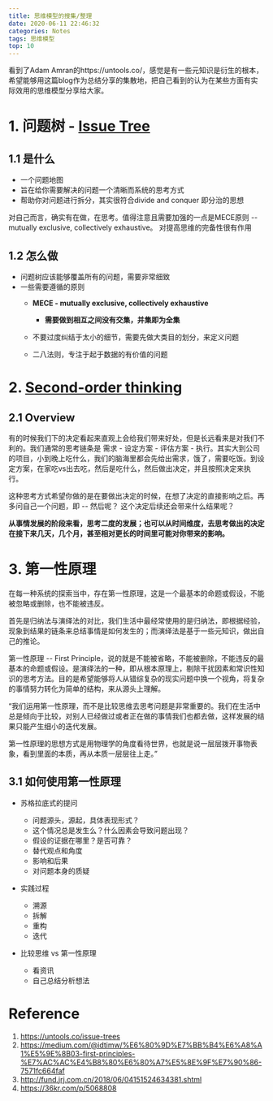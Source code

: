 ```yaml
---
title: 思维模型的搜集/整理
date: 2020-06-11 22:46:32
categories: Notes
tags: 思维模型
top: 10
---
```

看到了Adam Amran的https://untools.co/，感觉是有一些元知识是衍生的根本，希望能够用这篇blog作为总结分享的集散地，把自己看到的认为在某些方面有实际效用的思维模型分享给大家。

# 1. 问题树 - [Issue Tree](https://untools.co/issue-trees)

## 1.1 是什么
+ 一个问题地图
+ 旨在给你需要解决的问题一个清晰而系统的思考方式
+ 帮助你对问题进行拆分，其实很符合divide and conquer 即分治的思想

对自己而言，确实有在做，在思考。值得注意且需要加强的一点是MECE原则 -- mutually exclusive, collectively exhaustive。 对提高思维的完备性很有作用

## 1.2 怎么做

+ 问题树应该能够覆盖所有的问题，需要非常细致
+ 一些需要遵循的原则
    + **MECE - mutually exclusive, collectively exhaustive** 
        + **需要做到相互之间没有交集，并集即为全集**

    + 不要过度纠结于太小的细节，需要先做大类目的划分，来定义问题
    + 二八法则，专注于起于数据的有价值的问题

# 2. [Second-order thinking](https://untools.co/second-order-thinking) 

## 2.1 Overview

有的时候我们下的决定看起来直观上会给我们带来好处，但是长远看来是对我们不利的。我们通常的思考链条是 需求 - 设定方案 - 评估方案 - 执行。其实大到公司的项目，小到晚上吃什么，我们的脑海里都会先给出需求，饿了，需要吃饭。到设定方案，在家吃vs出去吃，然后是吃什么，然后做出决定，并且按照决定来执行。

这种思考方式希望你做的是在要做出决定的时候，在想了决定的直接影响之后。再多问自己一个问题，即 -- 然后呢？ 这个决定后续还会带来什么结果呢？ 

**从事情发展的阶段来看，思考二度的发展；也可以从时间维度，去思考做出的决定在接下来几天，几个月，甚至相对更长的时间里可能对你带来的影响。**

# 3. 第一性原理

在每一种系统的探索当中，存在第一性原理，这是一个最基本的命题或假设，不能被忽略或删除，也不能被违反。

首先是归纳法与演绎法的对比，我们生活中最经常使用的是归纳法，即根据经验，现象到结果的链条来总结事情是如何发生的；而演绎法是基于一些元知识，做出自己的推论。

第一性原理 -- First Principle，说的就是不能被省略，不能被删除，不能违反的最基本的命题或假设。是演绎法的一种，即从根本原理上，剔除干扰因素和常识性知识的思考方法。目的是希望能够将人从错综复杂的现实问题中换一个视角，将复杂的事情努力转化为简单的结构，来从源头上理解。

“我们运用第一性原理，而不是比较思维去思考问题是非常重要的。我们在生活中总是倾向于比较，对别人已经做过或者正在做的事情我们也都去做，这样发展的结果只能产生细小的迭代发展。

第一性原理的思想方式是用物理学的角度看待世界，也就是说一层层拨开事物表象，看到里面的本质，再从本质一层层往上走。”

## 3.1 如何使用第一性原理

+ 苏格拉底式的提问
    + 问题源头，源起，具体表现形式？
    + 这个情况总是发生么？什么因素会导致问题出现？
    + 假设的证据在哪里？是否可靠？
    + 替代观点和角度
    + 影响和后果
    + 对问题本身的质疑

+ 实践过程
    + 溯源
    + 拆解
    + 重构
    + 迭代

+ 比较思维 vs 第一性原理
    + 看资讯
    + 自己总结分析想法

# Reference
1. https://untools.co/issue-trees
2. https://medium.com/@idtimw/%E6%80%9D%E7%BB%B4%E6%A8%A1%E5%9E%8B03-first-principles-%E7%AC%AC%E4%B8%80%E6%80%A7%E5%8E%9F%E7%90%86-7571fc664faf
3. http://fund.jrj.com.cn/2018/06/04151524634381.shtml
4. https://36kr.com/p/5068808